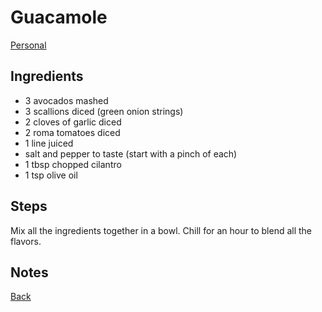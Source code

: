 # Guacamole
[Personal](../../readme.md)

## Ingredients

- 3 avocados mashed
- 3 scallions diced (green onion strings)
- 2 cloves of garlic diced
- 2 roma tomatoes diced
- 1 line juiced
- salt and pepper to taste (start with a pinch of each)
- 1 tbsp chopped cilantro
- 1 tsp olive oil

## Steps

Mix all the ingredients together in a bowl. Chill for an hour to blend all the flavors.

## Notes

[Back](../readme.md)